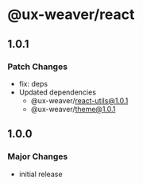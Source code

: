 # @ux-weaver/react

## 1.0.1

### Patch Changes

- fix: deps
- Updated dependencies
  - @ux-weaver/react-utils@1.0.1
  - @ux-weaver/theme@1.0.1

## 1.0.0

### Major Changes

- initial release
